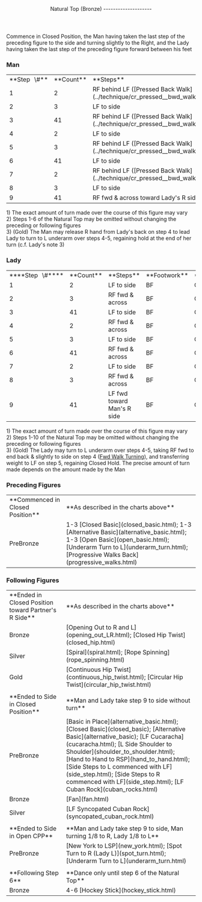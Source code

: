 <header>Natural Top (Bronze)
--------------------

 </header>Commence in Closed Position, the Man having taken the last step of the preceding figure to the side and turning slightly to the Right, and the Lady having taken the last step of the preceding figure forward between his feet

### Man

 <table class="style1"> <tbody><tr> <td style="width:10%">**Step<span style="color:white">\_</span>\#**</td> <td style="width:10%">**Count**</td> <td style="width:30%">**Steps**</td> <td style="width:10%">**Footwork**</td> <td style="width:20%">**Position**</td> <td style="width:20%">**Turn**</td> </tr> <tr> <td>1</td> <td>2</td> <td> RF behind LF ([Pressed Back Walk](../technique/cr_pressed__bwd_walk.html)) </td> <td>T</td> <td>Closed</td> <td rowspan="9">Up to 2 complete turns to R gradually over 1-9</td> </tr> <tr> <td>2</td> <td>3</td> <td>LF to side</td> <td>BF</td> <td>Closed</td> </tr> <tr> <td>3</td> <td>41</td> <td> RF behind LF ([Pressed Back Walk](../technique/cr_pressed__bwd_walk.html)) </td> <td>T</td> <td>Closed</td> </tr> <tr> <td>4</td> <td>2</td> <td>LF to side</td> <td>BF</td> <td>Closed</td> </tr> <tr> <td>5</td> <td>3</td> <td> RF behind LF ([Pressed Back Walk](../technique/cr_pressed__bwd_walk.html)) </td> <td>T</td> <td>Closed</td> </tr> <tr> <td>6</td> <td>41</td> <td>LF to side</td> <td>BF</td> <td>Closed</td> </tr> <tr> <td>7</td> <td>2</td> <td> RF behind LF ([Pressed Back Walk](../technique/cr_pressed__bwd_walk.html)) </td> <td>T</td> <td>Closed</td> </tr> <tr> <td>8</td> <td>3</td> <td>LF to side</td> <td>BF</td> <td>Closed</td> </tr> <tr> <td>9</td> <td>41</td> <td>RF fwd &amp; across toward Lady's R side</td> <td>BF</td> <td>Closed</td> </tr> </tbody></table>

1\) The exact amount of turn made over the course of this figure may vary  
 2) Steps 1-6 of the Natural Top may be omitted without changing the preceding or following figures  
 3) (Gold) The Man may release R hand from Lady's back on step 4 to lead Lady to turn to L underarm over steps 4-5, regaining hold at the end of her turn (c.f. Lady's note 3)

### Lady

 <table class="style1"> <tbody><tr> <td style="width:10%">****Step<span style="color:white">\_</span>\#****</td> <td style="width:10%">**Count**</td> <td style="width:30%">**Steps**</td> <td style="width:10%">**Footwork**</td> <td style="width:20%">**Position**</td> <td style="width:20%">**Turn**</td> </tr> <tr> <td>1</td> <td>2</td> <td>LF to side</td> <td>BF</td> <td>Closed</td> <td rowspan="9">Up to 2 complete turns to R gradually over 1-9</td> </tr> <tr> <td>2</td> <td>3</td> <td>RF fwd &amp; across</td> <td>BF</td> <td>Closed</td> </tr> <tr> <td>3</td> <td>41</td> <td>LF to side</td> <td>BF</td> <td>Closed</td> </tr> <tr> <td>4</td> <td>2</td> <td>RF fwd &amp; across</td> <td>BF</td> <td>Closed</td> </tr> <tr> <td>5</td> <td>3</td> <td>LF to side</td> <td>BF</td> <td>Closed</td> </tr> <tr> <td>6</td> <td>41</td> <td>RF fwd &amp; across</td> <td>BF</td> <td>Closed</td> </tr> <tr> <td>7</td> <td>2</td> <td>LF to side</td> <td>BF</td> <td>Closed</td> </tr> <tr> <td>8</td> <td>3</td> <td>RF fwd &amp; across</td> <td>BF</td> <td>Closed</td> </tr> <tr> <td>9</td> <td>41</td> <td>LF fwd toward Man's R side</td> <td>BF</td> <td>Closed</td> </tr> </tbody></table>

1\) The exact amount of turn made over the course of this figure may vary  
 2) Steps 1-10 of the Natural Top may be omitted without changing the preceding or following figures  
 3) (Gold) The Lady may turn to L underarm over steps 4-5, taking RF fwd to end back &amp; slightly to side on step 4 ([Fwd Walk Turning](../technique/cr_fwd_walk_turning.html)), and transferring weight to LF on step 5, regaining Closed Hold. The precise amount of turn made depends on the amount made by the Man

### Preceding Figures

 <table> <tbody><tr> <td style="width:30%">**Commenced in Closed Position**</td> <td>**As described in the charts above**</td> </tr> <tr> <td>PreBronze</td> <td> 1-3 [Closed Basic](closed_basic.html); 1-3 [Alternative Basic](alternative_basic.html); 1-3 [Open Basic](open_basic.html); [Underarm Turn to L](underarm_turn.html); [Progressive Walks Back](progressive_walks.html) </td> </tr> </tbody></table>

### Following Figures

 <table> <tbody><tr> <td style="width:30%">**Ended in Closed Position toward Partner's R Side**</td> <td>**As described in the charts above**</td> </tr> <tr> <td>Bronze</td> <td> [Opening Out to R and L](opening_out_LR.html); [Closed Hip Twist](closed_hip.html) </td> </tr> <tr> <td>Silver</td> <td> [Spiral](spiral.html); [Rope Spinning](rope_spinning.html) </td> </tr> <tr> <td>Gold</td> <td> [Continuous Hip Twist](continuous_hip_twist.html); [Circular Hip Twist](circular_hip_twist.html) </td> </tr> <tr> <td> </td> <td> </td> </tr> <tr> <td style="width:30%">**Ended to Side in Closed Position**</td> <td>**Man and Lady take step 9 to side without turn**</td> </tr> <tr> <td>PreBronze</td> <td> [Basic in Place](alternative_basic.html); [Closed Basic](closed_basic); [Alternative Basic](alternative_basic); [LF Cucaracha](cucaracha.html); [L Side Shoulder to Shoulder](shoulder_to_shoulder.html); [Hand to Hand to RSP](hand_to_hand.html); [Side Steps to L commenced with LF](side_step.html); [Side Steps to R commenced with LF](side_step.html); [LF Cuban Rock](cuban_rocks.html) </td> </tr> <tr> <td>Bronze</td> <td> [Fan](fan.html) </td> </tr> <tr> <td>Silver</td> <td> [LF Syncopated Cuban Rock](syncopated_cuban_rock.html) </td> </tr> <tr> <td> </td> <td> </td> </tr> <tr> <td>**Ended to Side in Open CPP**</td> <td>**Man and Lady take step 9 to side, Man turning 1/8 to R, Lady 1/8 to L**</td> </tr> <tr> <td>PreBronze</td> <td> [New York to LSP](new_york.html); [Spot Turn to R (Lady L)](spot_turn.html); [Underarm Turn to L](underarm_turn.html) </td> </tr> <tr> <td> </td> <td> </td> </tr> <tr> <td>**Following Step 6**</td> <td>**Dance only until step 6 of the Natural Top**</td> </tr> <tr> <td>Bronze</td> <td> 4-6 [Hockey Stick](hockey_stick.html) </td> </tr> </tbody></table>